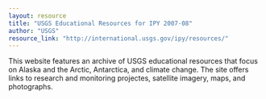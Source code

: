 ```yaml
---
layout: resource
title: "USGS Educational Resources for IPY 2007-08"
author: "USGS"
resource_link: "http://international.usgs.gov/ipy/resources/"
---
```


This website features an archive of USGS educational resources that focus on Alaska and the Arctic, Antarctica, and climate change.  The site offers links to research and monitoring projectes, satellite imagery, maps, and photographs.
